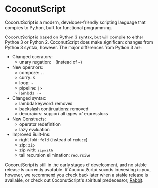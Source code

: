 CoconutScript
=============

CoconutScript is a modern, developer-friendly scripting language that compiles to Python, built for functional programming.

CoconutScript is based on Python 3 syntax, but will compile to either Python 3 or Python 2. CoconutScript does make significant changes from Python 3 syntax, however. The major differences from Python 3 are:

* Changed operators:
	* unary negation: `!` (instead of `~`)
* New operators:
	* compose: `..`
	* curry: `$`
	* loop: `~`
	* pipeline: `|>`
	* lambda: `->`
* Changed syntax:
	* lambda keyword: removed
	* backslash continuations: removed
	* decorators: support all types of expressions
* New Constructs:
	* operator redefinition
	* lazy evaluation
* Improved Built-Ins:
	* right fold: `fold` (instead of `reduce`)
	* zip: `zip`
	* zip with: `zipwith`
	* tail recursion elimination: `recursive`

CoconutScript is still in the early stages of development, and no stable release is currently available. If CoconutScript sounds interesting to you, however, we recommend you check back later when a stable release is available, or check out CoconutScript's spiritual predecessor, [Rabbit](https://github.com/evhub/rabbit).
